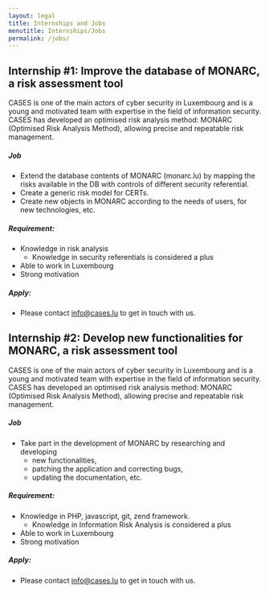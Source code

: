 ```yaml
---
layout: legal
title: Internships and Jobs
menutitle: Internships/Jobs
permalink: /jobs/
---
```

## Internship #1: Improve the database of MONARC, a risk assessment tool
CASES is one of the main actors of cyber security in Luxembourg and is a young and motivated team with expertise in the field of information security.
CASES has developed an optimised risk analysis method: MONARC (Optimised Risk Analysis Method), allowing precise and repeatable risk management.

##### Job

* Extend the database contents of MONARC (monarc.lu) by mapping the risks available in the DB with controls of different security referential.
* Create a generic risk model for CERTs.
* Create new objects in MONARC according to the needs of users, for new technologies, etc.


##### Requirement:

* Knowledge in risk analysis
  * Knowledge in security referentials is considered a plus
* Able to work in Luxembourg
* Strong motivation


##### Apply:

* Please contact [info@cases.lu](mailto:info@cases.lu) to get in touch with us.



## Internship #2: Develop new functionalities for MONARC, a risk assessment tool
CASES is one of the main actors of cyber security in Luxembourg and is a young and motivated team with expertise in the field of information security.
CASES has developed an optimised risk analysis method: MONARC (Optimised Risk Analysis Method), allowing precise and repeatable risk management.

##### Job

* Take part in the development of MONARC by researching and developing
  * new functionalities,
  * patching the application and correcting bugs,
  * updating the documentation, etc.


##### Requirement:

* Knowledge in PHP, javascript, git, zend framework.
  * Knowledge in Information Risk Analysis is considered a plus
* Able to work in Luxembourg
* Strong motivation


##### Apply:

* Please contact [info@cases.lu](mailto:info@cases.lu) to get in touch with us.
